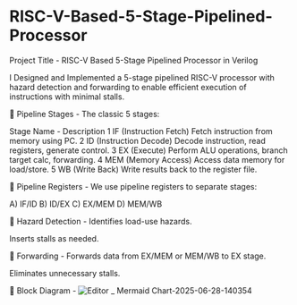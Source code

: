 # RISC-V-Based-5-Stage-Pipelined-Processor
 Project Title -
RISC-V Based 5-Stage Pipelined Processor in Verilog

I Designed and Implemented a 5-stage pipelined RISC-V processor with hazard detection and forwarding to enable efficient execution of instructions with minimal stalls.

📌 Pipeline Stages -
The classic 5 stages:

Stage	Name -	Description
1	IF (Instruction Fetch)	Fetch instruction from memory using PC.
2	ID (Instruction Decode)	Decode instruction, read registers, generate control.
3	EX (Execute)	Perform ALU operations, branch target calc, forwarding.
4	MEM (Memory Access)	Access data memory for load/store.
5	WB (Write Back)	Write results back to the register file.

📌 Pipeline Registers -
We use pipeline registers to separate stages:

A) IF/ID
B) ID/EX
C) EX/MEM
D) MEM/WB

📌 Hazard Detection -
Identifies load-use hazards.

Inserts stalls as needed.

📌 Forwarding -
Forwards data from EX/MEM or MEM/WB to EX stage.

Eliminates unnecessary stalls.

📌 Block Diagram -
![Editor _ Mermaid Chart-2025-06-28-140354](https://github.com/user-attachments/assets/adae2db6-0cda-492b-8a4e-f800553b2a15)

